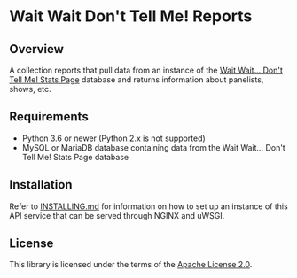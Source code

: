 # Wait Wait Don't Tell Me! Reports

## Overview

A collection reports that pull data from an instance of the
[Wait Wait... Don't Tell Me! Stats Page](http://stats.wwdt.me) database and
returns information about panelists, shows, etc.

## Requirements

- Python 3.6 or newer (Python 2.x is not supported)
- MySQL or MariaDB database containing data from the Wait Wait... Don't Tell
  Me! Stats Page database

## Installation

Refer to [INSTALLING.md](INSTALLING.md) for information on how to set up an
instance of this API service that can be served through NGINX and uWSGI.

## License

This library is licensed under the terms of the
[Apache License 2.0](http://www.apache.org/licenses/LICENSE-2.0).
